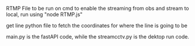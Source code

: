 RTMP File to be run on cmd to enable the streaming from obs and stream to local, run using "node RTMP.js"

get line python file to fetch the coordinates for where the line is going to be

main.py is the fastAPI code, while the streamcctv.py is the dektop run code.
